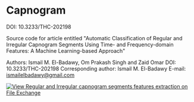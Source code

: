 # Capnogram
DOI: 10.3233/THC-202198

Source code for article entitled "Automatic Classification of Regular and Irregular Capnogram Segments Using Time- and Frequency-domain Features: A Machine Learning-based Approach"

Authors: Ismail M. El-Badawy, Om Prakash Singh and Zaid Omar
DOI: 10.3233/THC-202198
Corresponding author: Ismail M. El-Badawy
E-mail: ismailelbadawy@gmail.com

[![View Regular and Irregular capnogram segments features extraction on File Exchange](https://www.mathworks.com/matlabcentral/images/matlab-file-exchange.svg)](https://www.mathworks.com/matlabcentral/fileexchange/87664-regular-and-irregular-capnogram-segments-features-extraction)
